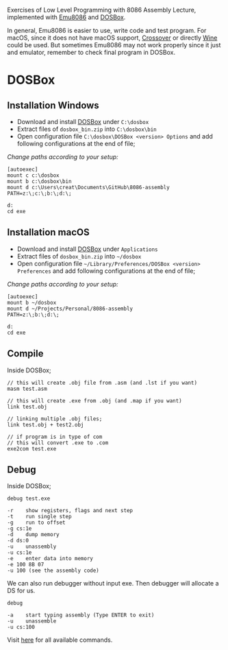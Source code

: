 Exercises of Low Level Programming with 8086 Assembly Lecture, implemented with [Emu8086](https://emu8086-microprocessor-emulator.en.softonic.com/) and [DOSBox](https://www.dosbox.com/).

In general, Emu8086 is easier to use, write code and test program. For macOS, since it does not have macOS support, [Crossover](https://www.codeweavers.com/crossover) or directly [Wine](https://www.winehq.org/) could be used. But sometimes Emu8086 may not work properly since it just and emulator, remember to check final program in DOSBox.

# DOSBox

## Installation Windows

- Download and install [DOSBox](https://www.dosbox.com/) under `C:\dosbox`
- Extract files of `dosbox_bin.zip` into `C:\dosbox\bin`
- Open configuration file `C:\dosbox\DOSBox <version> Options` and add following configurations at the end of file;

*Change paths according to your setup:*

    [autoexec]
    mount c c:\dosbox
    mount b c:\dosbox\bin
    mount d c:\Users\creat\Documents\GitHub\8086-assembly
    PATH=z:\;c:\;b:\;d:\;

    d:
    cd exe

## Installation macOS

- Download and install [DOSBox](https://www.dosbox.com/) under `Applications`
- Extract files of `dosbox_bin.zip` into `~/dosbox`
- Open configuration file `~/Library/Preferences/DOSBox <version> Preferences` and add following configurations at the end of file;

*Change paths according to your setup:*

    [autoexec]
    mount b ~/dosbox
    mount d ~/Projects/Personal/8086-assembly
    PATH=z:\;b:\;d:\;

    d:
    cd exe

## Compile
Inside DOSBox;

    // this will create .obj file from .asm (and .lst if you want)
    masm test.asm
    
    // this will create .exe from .obj (and .map if you want)
    link test.obj

    // linking multiple .obj files;
    link test.obj + test2.obj

    // if program is in type of com
    // this will convert .exe to .com
    exe2com test.exe

## Debug
Inside DOSBox;

    debug test.exe

    -r    show registers, flags and next step
    -t    run single step
    -g    run to offset
    -g cs:1e
    -d    dump memory 
    -d ds:0
    -u    unassembly
    -u cs:1e
    -e    enter data into memory
    -e 100 8B 07
    -u 100 (see the assembly code)

We can also run debugger without input exe.
Then debugger will allocate a DS for us.

    debug
    
    -a    start typing assembly (Type ENTER to exit)
    -u    unassemble
    -u cs:100

Visit [here](https://docs.microsoft.com/en-us/previous-versions/tn-archive/cc722863(v=technet.10)?redirectedfrom=MSDN) for all available commands.
